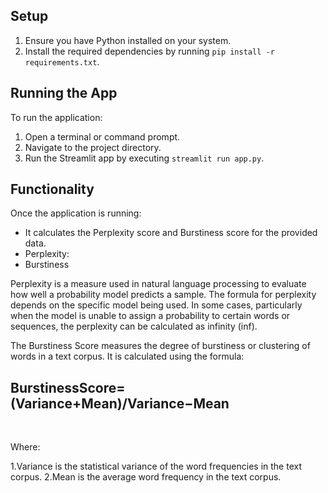 ## Setup

1. Ensure you have Python installed on your system.
2. Install the required dependencies by running `pip install -r requirements.txt`.

## Running the App

To run the application:

1. Open a terminal or command prompt.
2. Navigate to the project directory.
3. Run the Streamlit app by executing `streamlit run app.py`.

## Functionality

Once the application is running:

- It calculates the Perplexity score and Burstiness score for the provided data.
- Perplexity: 
- Burstiness

Perplexity is a measure used in natural language processing to evaluate how well a probability model predicts a sample. The formula for perplexity depends on the specific model being used. In some cases, particularly when the model is unable to assign a probability to certain words or sequences, the perplexity can be calculated as infinity (inf).

The Burstiness Score measures the degree of burstiness or clustering of words in a text corpus. It is calculated using the formula:

## BurstinessScore= (Variance+Mean)/Variance−Mean
​

Where:

1.Variance is the statistical variance of the word frequencies in the text corpus.
2.Mean is the average word frequency in the text corpus.
